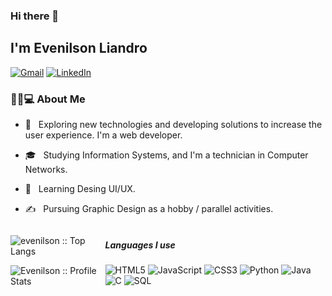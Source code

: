 ### Hi there 👋<h2> I'm Evenilson Liandro</h2>


[![Gmail](https://img.shields.io/badge/-GMAIL-D14836?style=for-the-badge&logo=gmail&logoColor=white)](mailto:evenilsonlp@gmail.com)
[![LinkedIn](https://img.shields.io/badge/-LINKEDIN-0077B5?style=for-the-badge&logo=linkedin&logoColor=white)](https://www.linkedin.com/in/evenilsonliandro/)




<h3> 👨🏻💻 About Me </h3>


- 🤔 &nbsp; Exploring new technologies and developing solutions to increase the user experience. I'm a web developer.

- 🎓 &nbsp;  Studying Information Systems, and I'm a technician in Computer Networks.

- 🌱 &nbsp; Learning Desing UI/UX.


- ✍️ &nbsp; Pursuing Graphic Design as a hobby / parallel activities.


<div style="display: flex; align-items: center; justify-content: space-between">


<div>
<p><img src="https://github-readme-stats.vercel.app/api/top-langs/?username=evenilson&langs_count=10&theme=tokyonight&layout=compact" alt="evenilson :: Top Langs" /></p>

<p><img src="https://github-readme-stats.vercel.app/api?username=evenilson&show_icons=true&theme=synthwave" alt="Evenilson :: Profile Stats" /></p>
</div>


<div>



##### Languages I use
![HTML5](https://img.shields.io/badge/-HTML5-000000?style=flat&logo=html5)
![JavaScript](https://img.shields.io/badge/-JavaScript-000000?style=flat&logo=javascript)
![CSS3](https://img.shields.io/badge/-CSS3-000000?style=flat&logo=css3)
![Python](https://img.shields.io/badge/-Python-000000?style=flat&logo=python)
![Java](https://img.shields.io/badge/-Java-000000?style=flat&logo=java)
![C](https://img.shields.io/badge/-C-000000?style=flat&logo=c)
![SQL](https://img.shields.io/badge/-SQL-000000?style=flat&logo=postgresql)



